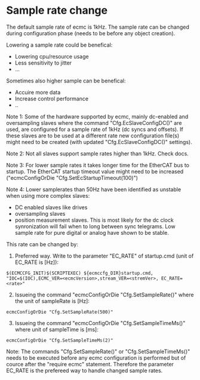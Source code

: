 # Sample rate change

The default sample rate of ecmc is 1kHz. The sample rate can be changed during configuration phase (needs to be before any object creation).

Lowering a sample rate could be benefical:
* Lowering cpu/resource usage
* Less sensitivity to jitter
* ...

Sometimes also higher sample can be benefical:
* Accuire more data
* Increase control performance
* ..

Note 1: Some of the hardware supported by ecmc, mainly dc-enabled and oversampling slaves where the command "Cfg.EcSlaveConfigDC()" are used, are configured for a sample rate of 1kHz (dc syncs and offsets).
If these slaves are to be used at a different rate new configuration file(s) might need to be created (with updated "Cfg.EcSlaveConfigDC()" settings).

Note 2: Not all slaves support sample rates higher than 1kHz. Check docs.

Note 3: For lower sample rates it takes longer time for the EtherCAT bus to startup. 
The EtherCAT startup timeout value might need to be increased ("ecmcConfigOrDie "Cfg.SetEcStartupTimeout(100)")

Note 4: Lower samplerates than 50Hz have been identified as unstable when using more complex slaves:
* DC enabled slaves like drives
* oversampling slaves 
* position measurement slaves.
This is most likely for the dc clock synronization will fail when to long between sync telegrams.
Low sample rate for pure digital or analog have shown to be stable.

This rate can be changed by:

1. Preferred way. Write to the parameter "EC_RATE" of startup.cmd (unit of EC_RATE is [Hz]):

```
$(ECMCCFG_INIT)$(SCRIPTEXEC) ${ecmccfg_DIR}startup.cmd, "IOC=$(IOC),ECMC_VER=<ecmcVersion>,stream_VER=<stremVer>, EC_RATE=<rate>"
```

2. Issueing the command "ecmcConfigOrDie "Cfg.SetSampleRate(<sampleRate>)" where the unit of sampleRate is [Hz]:

```
ecmcConfigOrDie "Cfg.SetSampleRate(500)"
```
3. Issueing the command "ecmcConfigOrDie "Cfg.SetSampleTimeMs(<sampleTimeMs>)" where unit of sampleTime is [ms]:
```
ecmcConfigOrDie "Cfg.SetSampleTimeMs(2)"
```

Note: The commands "Cfg.SetSampleRate()" or "Cfg.SetSampleTimeMs()" needs to be executed before any ecmc configuration 
is performed but of cource after the "require ecmc" statement. Therefore the parameter EC_RATE is the prefereed way to handle changed sample rates.

